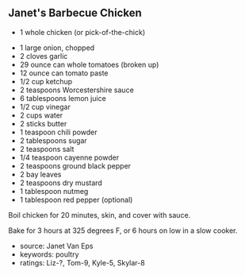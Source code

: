 Janet's Barbecue Chicken
------------------------

- 1 whole chicken (or pick-of-the-chick)
<!-- -->
- 1 large onion, chopped
- 2 cloves garlic
- 29 ounce can whole tomatoes (broken up)
- 12 ounce can tomato paste
- 1/2 cup ketchup
- 2 teaspoons Worcestershire sauce
- 6 tablespoons lemon juice
- 1/2 cup vinegar
- 2 cups water
- 2 sticks butter
- 1 teaspoon chili powder
- 2 tablespoons sugar
- 2 teaspoons salt
- 1/4 teaspoon cayenne powder
- 2 teaspoons ground black pepper
- 2 bay leaves
- 2 teaspoons dry mustard
- 1 tablespoon nutmeg
- 1 tablespoon red pepper (optional)

Boil chicken for 20 minutes, skin, and cover with sauce.

Bake for 3 hours at 325 degrees F, or 6 hours on low in a slow cooker.

- source: Janet Van Eps
- keywords: poultry
- ratings: Liz-?, Tom-9, Kyle-5, Skylar-8
